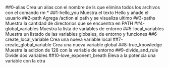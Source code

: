 ##0-alias
Crea un alias con el nombre de ls que elimina todos los archivos con el comando rm *
##1-hello_you
Muestra el texto Hello y añade el usuario
##2-path
Agrega /action al path y se visualiza ultimo
##3-paths
Muestra la cantidad de directorios que se encuentra en PATH
##4-global_variables
Muestra la lista de variables de entorno
##5-local_variables
Muestra un listado de las variables globales, de entorno y funciones
##6-create_local_variable
Crea una nueva variable local
##7-create_global_variable
Crea una nueva variable global
##8-true_knowledge
Muestra la adicion de 128 con la variable de entorno
##9-divide_and_rule
Divide dos variables
##10-love_exponent_breath
Eleva a la potencia una variable con la otra

